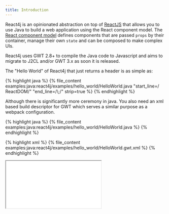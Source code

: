 ```yaml
---
title: Introduction
---
```


React4j is an opinionated abstraction on top of [ReactJS](https://reactjs.org) that allows you to use Java
to build a web application using the React component model. The [React component model](https://reactjs.org/docs/react-component.html)
defines components that are passed `props` by their container, manage their own `state` and can be composed
to make complex UIs.

React4j uses GWT 2.8+ to compile the Java code to Javascript and aims to migrate to J2CL and/or GWT 3.x as
soon it is released.

The "Hello World" of React4j that just returns a header is as simple as:

<div class="example">
{% highlight java %}
{% file_content examples:java:react4j/examples/hello_world/HelloWorld.java "start_line=/ ReactDOM/" "end_line=/\;/" strip=true %}
{% endhighlight %}
</div>

Although there is significantly more ceremony in java. You also need an xml based build descriptor for GWT which
serves a similar purpose as a webpack configuration.

<div class="example">
<div>
{% highlight java %}
{% file_content examples:java:react4j/examples/hello_world/HelloWorld.java %}
{% endhighlight %}
&nbsp;

{% highlight xml %}
{% file_content examples:java:react4j/examples/hello_world/HelloWorld.gwt.xml %}
{% endhighlight %}
</div>
<iframe src="{{ site.baseurl }}/examples/hello_world.html"></iframe>
</div>

